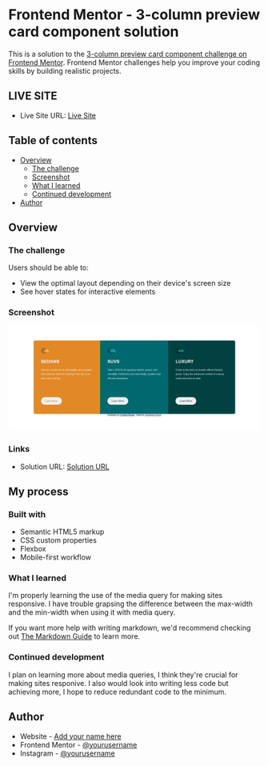 # Frontend Mentor - 3-column preview card component solution

This is a solution to the [3-column preview card component challenge on Frontend Mentor](https://www.frontendmentor.io/challenges/3column-preview-card-component-pH92eAR2-). Frontend Mentor challenges help you improve your coding skills by building realistic projects. 

## LIVE SITE
- Live Site URL: [Live Site](https://gb0ye.github.io/Front-End-Mentor-Projects/3%20column%20preview%20card/)


## Table of contents

- [Overview](#overview)
  - [The challenge](#the-challenge)
  - [Screenshot](#screenshot)
  - [What I learned](#what-i-learned)
  - [Continued development](#continued-development)
- [Author](#author)


## Overview

### The challenge

Users should be able to:

- View the optimal layout depending on their device's screen size
- See hover states for interactive elements

### Screenshot

![](./Screenshot.jpeg)

### Links

- Solution URL: [Solution URL](https://github.com/gb0ye/Front-End-Mentor-Projects/tree/a503e488b07335d8321e0c4d5177ce8f67f8bad9/3%20column%20preview%20card)


## My process

### Built with

- Semantic HTML5 markup
- CSS custom properties
- Flexbox
- Mobile-first workflow

### What I learned

I'm properly learning the use of the media query for making sites responsive. I have trouble grapsing the difference between the max-width and the min-width when using it with media query.


If you want more help with writing markdown, we'd recommend checking out [The Markdown Guide](https://www.markdownguide.org/) to learn more.


### Continued development

I plan on learning more about media queries, I think they're crucial for making sites responive. I also would look into writing less code but achieving more, I hope to reduce redundant code to the minimum.

## Author

- Website - [Add your name here](https://www.your-site.com)
- Frontend Mentor - [@yourusername](https://www.frontendmentor.io/profile/yourusername)
- Instagram - [@yourusername](https://www.twitter.com/yourusername)


